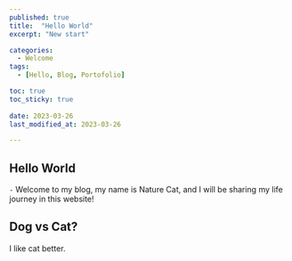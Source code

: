 ```yaml
---
published: true
title:  "Hello World" 
excerpt: "New start"

categories:
  - Welcome
tags:
  - [Hello, Blog, Portofolio]

toc: true
toc_sticky: true
 
date: 2023-03-26
last_modified_at: 2023-03-26

---
```



## Hello World

`-` Welcome to my blog, my name is Nature Cat, and I will be sharing my life journey in this website!

## Dog vs Cat?

I like cat better.